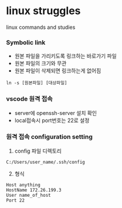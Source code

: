 linux struggles
=======
linux commands and studies  

### Symbolic link
* 원본 파일을 가리키도록  링크하는 바로가기 파일
* 원본 파일의 크기와 무관
* 원본 파일이 삭제되면 링크하는게 없어짐 
```commandline
ln -s [원본파일] [대상파일]
```

### vscode 원격 접속
* server에 openssh-server 설치 확인
* local접속시 port번호는 22로 설정

### 원격 접속 configuration setting
1. config 파일 디렉토리
```commandline
C:/Users/user_name/.ssh/config
```
2. 형식
```commandline
Host anything
HostName 172.26.199.3
User name_of_host
Port 22
```
